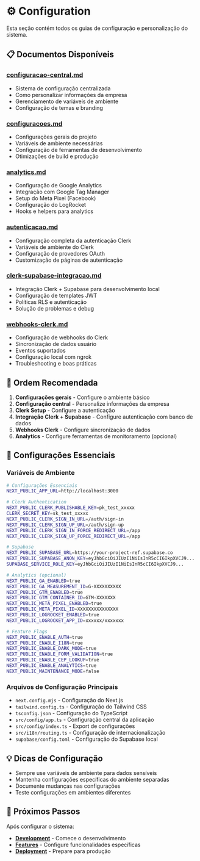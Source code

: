 # ⚙️ Configuration

Esta seção contém todos os guias de configuração e personalização do sistema.

## 📋 Documentos Disponíveis

### [configuracao-central.md](./configuracao-central.md)
- Sistema de configuração centralizada
- Como personalizar informações da empresa
- Gerenciamento de variáveis de ambiente
- Configuração de temas e branding

### [configuracoes.md](./configuracoes.md)
- Configurações gerais do projeto
- Variáveis de ambiente necessárias
- Configuração de ferramentas de desenvolvimento
- Otimizações de build e produção

### [analytics.md](./analytics.md)
- Configuração de Google Analytics
- Integração com Google Tag Manager
- Setup do Meta Pixel (Facebook)
- Configuração do LogRocket
- Hooks e helpers para analytics

### [autenticacao.md](./autenticacao.md)
- Configuração completa da autenticação Clerk
- Variáveis de ambiente do Clerk
- Configuração de provedores OAuth
- Customização de páginas de autenticação

### [clerk-supabase-integracao.md](./clerk-supabase-integracao.md)
- Integração Clerk + Supabase para desenvolvimento local
- Configuração de templates JWT
- Políticas RLS e autenticação
- Solução de problemas e debug

### [webhooks-clerk.md](./webhooks-clerk.md)
- Configuração de webhooks do Clerk
- Sincronização de dados usuário
- Eventos suportados
- Configuração local com ngrok
- Troubleshooting e boas práticas

## 🎯 Ordem Recomendada

1. **Configurações gerais** - Configure o ambiente básico
2. **Configuração central** - Personalize informações da empresa
3. **Clerk Setup** - Configure a autenticação
4. **Integração Clerk + Supabase** - Configure autenticação com banco de dados
5. **Webhooks Clerk** - Configure sincronização de dados
6. **Analytics** - Configure ferramentas de monitoramento (opcional)

## 🔧 Configurações Essenciais

### Variáveis de Ambiente
```bash
# Configurações Essenciais
NEXT_PUBLIC_APP_URL=http://localhost:3000

# Clerk Authentication
NEXT_PUBLIC_CLERK_PUBLISHABLE_KEY=pk_test_xxxxx
CLERK_SECRET_KEY=sk_test_xxxxx
NEXT_PUBLIC_CLERK_SIGN_IN_URL=/auth/sign-in
NEXT_PUBLIC_CLERK_SIGN_UP_URL=/auth/sign-up
NEXT_PUBLIC_CLERK_SIGN_IN_FORCE_REDIRECT_URL=/app
NEXT_PUBLIC_CLERK_SIGN_UP_FORCE_REDIRECT_URL=/app

# Supabase
NEXT_PUBLIC_SUPABASE_URL=https://your-project-ref.supabase.co
NEXT_PUBLIC_SUPABASE_ANON_KEY=eyJhbGciOiJIUzI1NiIsInR5cCI6IkpXVCJ9...
SUPABASE_SERVICE_ROLE_KEY=eyJhbGciOiJIUzI1NiIsInR5cCI6IkpXVCJ9...

# Analytics (opcional)
NEXT_PUBLIC_GA_ENABLED=true
NEXT_PUBLIC_GA_MEASUREMENT_ID=G-XXXXXXXXXX
NEXT_PUBLIC_GTM_ENABLED=true
NEXT_PUBLIC_GTM_CONTAINER_ID=GTM-XXXXXXX
NEXT_PUBLIC_META_PIXEL_ENABLED=true
NEXT_PUBLIC_META_PIXEL_ID=XXXXXXXXXXXXXXX
NEXT_PUBLIC_LOGROCKET_ENABLED=true
NEXT_PUBLIC_LOGROCKET_APP_ID=xxxxxx/xxxxxxx

# Feature Flags
NEXT_PUBLIC_ENABLE_AUTH=true
NEXT_PUBLIC_ENABLE_I18N=true
NEXT_PUBLIC_ENABLE_DARK_MODE=true
NEXT_PUBLIC_ENABLE_FORM_VALIDATION=true
NEXT_PUBLIC_ENABLE_CEP_LOOKUP=true
NEXT_PUBLIC_ENABLE_ANALYTICS=true
NEXT_PUBLIC_MAINTENANCE_MODE=false
```

### Arquivos de Configuração Principais
- `next.config.mjs` - Configuração do Next.js
- `tailwind.config.ts` - Configuração do Tailwind CSS
- `tsconfig.json` - Configuração do TypeScript
- `src/config/app.ts` - Configuração central da aplicação
- `src/config/index.ts` - Export de configurações
- `src/i18n/routing.ts` - Configuração de internacionalização
- `supabase/config.toml` - Configuração do Supabase local

## 💡 Dicas de Configuração

- Sempre use variáveis de ambiente para dados sensíveis
- Mantenha configurações específicas do ambiente separadas
- Documente mudanças nas configurações
- Teste configurações em ambientes diferentes

## 🔗 Próximos Passos

Após configurar o sistema:
- **[Development](../03-development/)** - Comece o desenvolvimento
- **[Features](../05-features/)** - Configure funcionalidades específicas
- **[Deployment](../06-deployment/)** - Prepare para produção